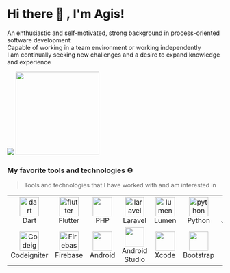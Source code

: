 # Hi there 👋 , I'm Agis!
An enthusiastic and self-motivated, strong background in process-oriented software development<br>
Capable of working in a team environment or working independently
<br>I am continually seeking new challenges and a desire to expand knowledge and experience
<p>
    <img src="https://github-readme-stats.vercel.app/api?username=agisrh&theme=vue-dark&show_icons=true" />
    <img src="https://github-readme-stats.vercel.app/api/top-langs/?username=agisrh&layout=compact&theme=vue-dark" height=195 />
 
</p>

### My favorite tools and technologies ⚙️

> Tools and technologies that I have worked with and am interested in

<table>
  <tr>
    <td align="center" width="93">
        <img src="https://cdn.jsdelivr.net/gh/devicons/devicon@latest/icons/firebase/firebase-original.svg" width="45" height="45" alt="dart" />
      <br>Dart
    </td>
    <td align="center" width="93">
        <img src="https://cdn.jsdelivr.net/gh/devicons/devicon@latest/icons/flutter/flutter-original.svg" width="45" height="45" alt="flutter" />
      <br>Flutter
    </td>
    <td align="center" width="93">
        <img src="https://cdn.jsdelivr.net/gh/devicons/devicon@latest/icons/php/php-original.svg" width="45" height="45" />
      <br>PHP
    </td>
    <td align="center" width="93">
        <img src="https://cdn.jsdelivr.net/gh/devicons/devicon@latest/icons/laravel/laravel-original.svg" width="45" height="45" alt="laravel" />
      <br>Laravel
    </td>
    <td align="center" width="93">
        <img src="https://cdn.jsdelivr.net/gh/devicons/devicon@latest/icons/lumen/lumen-original.svg" width="45" height="45" alt="lumen" />
      <br>Lumen
    </td>
    <td align="center" width="93">
            <img src="https://cdn.jsdelivr.net/gh/devicons/devicon@latest/icons/python/python-original.svg" width="45" height="45" alt="python" />
      <br>Python
     </td>
     <td align="center" width="93">
            <img src="https://cdn.jsdelivr.net/gh/devicons/devicon@latest/icons/javascript/javascript-plain.svg" width="45" height="45" alt="javascript" />
      <br>Javascript
     </td>
     <td align="center" width="93">
        <img src="https://cdn.jsdelivr.net/gh/devicons/devicon@latest/icons/postgresql/postgresql-plain.svg" width="45" height="45" alt="postgres" />
      <br>PostgreSQL
     </td>
     <td align="center" width="93">
        <img src="https://cdn.jsdelivr.net/gh/devicons/devicon@latest/icons/mysql/mysql-original.svg" width="45" height="45" alt="mysql" />
      <br>MySQL
     </td>
  </tr>
 
  <tr>
    <td align="center" width="93">
        <img src="https://cdn.jsdelivr.net/gh/devicons/devicon@latest/icons/codeigniter/codeigniter-plain.svg" alt="Codeigniter" width="45" height="45" />
      <br>Codeigniter
    </td>
   <td align="center" width="93">
            <img src="https://cdn.jsdelivr.net/gh/devicons/devicon@latest/icons/firebase/firebase-original.svg" width="45" height="45" alt="Firebase" /> 
      <br>Firebase
    </td>
    <td align="center" width="93">
            <img src="https://cdn.jsdelivr.net/gh/devicons/devicon@latest/icons/android/android-plain.svg" width="45" height="45" />
      <br>Android
    </td>
     <td align="center" width="93">
            <img src="https://cdn.jsdelivr.net/gh/devicons/devicon@latest/icons/androidstudio/androidstudio-original.svg" width="45" height="45" />
      <br>Android Studio
    </td>
    <td align="center" width="93">
            <img src="https://cdn.jsdelivr.net/gh/devicons/devicon@latest/icons/xcode/xcode-original.svg" width="45" height="45" />
      <br>Xcode
    </td>
      <td align="center" width="93">
            <img src="https://cdn.jsdelivr.net/gh/devicons/devicon@latest/icons/bootstrap/bootstrap-original.svg" width="45" height="45" />
      <br>Bootstrap
    </td>
    <td align="center"  width="93">
            <img src="https://cdn.jsdelivr.net/gh/devicons/devicon@latest/icons/github/github-original.svg" width="45" height="45" />
      <br>Github
    </td>
   <td align="center" width="93">
        <img src="https://pbs.twimg.com/media/CQolRlrVAAAnrpC.png" width="45" height="45" alt="Slim" />
      <br>Slim
    </td>
    <td align="center"  width="93">
        <img src="https://cdn.jsdelivr.net/gh/devicons/devicon@latest/icons/postman/postman-original.svg" width="45" height="45" />
      <br>Postman
    </td>
  </tr>
</table>


<!--

Here are some ideas to get you started:

- 🔭 I’m currently working on ...
- 🌱 I’m currently learning ...
- 👯 I’m looking to collaborate on ...
- 🤔 I’m looking for help with ...
- 💬 Ask me about ...
- 📫 How to reach me: ...
- 😄 Pronouns: ...
- ⚡ Fun fact: ...
-->
